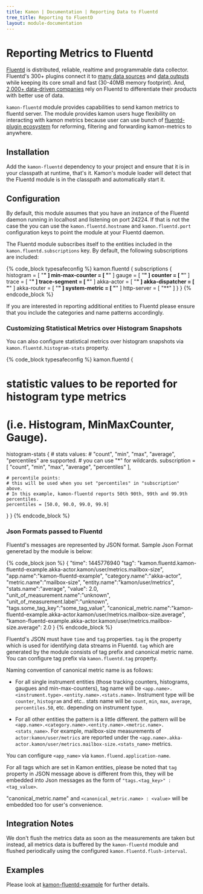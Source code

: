 ```yaml
---
title: Kamon | Documentation | Reporting Data to Fluentd
tree_title: Reporting to FluentD
layout: module-documentation
---
```


Reporting Metrics to Fluentd
===========================
[Fluentd] is distributed, reliable, realtime and programmable data collector. Fluentd's 300+ plugins connect it to [many data sources](http://www.fluentd.org/datasources) and [data outputs](http://www.fluentd.org/dataoutputs) while keeping its core small and fast (30-40MB memory footprint). And, [2,000+ data-driven companies](http://www.fluentd.org/testimonials) rely on Fluentd to differentiate their products with better use of data.

`kamon-fluentd` module provides capabilities to send kamon metrics to fluentd server. The module provides kamon users huge flexibility on interacting with kamon metrics because user can use bunch of [fluentd-plugin ecosystem](http://www.fluentd.org/plugins) for reforming, filtering and forwarding kamon-metrics to anywhere.

Installation
------------

Add the `kamon-fluentd` dependency to your project and ensure that it is in your classpath at runtime, that's it.
Kamon's module loader will detect that the Fluentd module is in the classpath and automatically start it.


Configuration
-------------

By default, this module assumes that you have an instance of the Fluentd daemon running in localhost and listening on port 24224. If that is not the case the you can use the `kamon.fluentd.hostname` and `kamon.fluentd.port` configuration keys to point the module at your Fluentd daemon.

The Fluentd module subscribes itself to the entities included in the `kamon.fluentd.subscriptions` key. By default, the following subscriptions are included:

{% code_block typesafeconfig %}
kamon.fluentd {
  subscriptions {
    histogram       = [ "**" ]
    min-max-counter = [ "**" ]
    gauge           = [ "**" ]
    counter         = [ "**" ]
    trace           = [ "**" ]
    trace-segment   = [ "**" ]
    akka-actor      = [ "**" ]
    akka-dispatcher = [ "**" ]
    akka-router     = [ "**" ]
    system-metric   = [ "**" ]
    http-server     = [ "**" ]
  }
}
{% endcode_block %}

If you are interested in reporting additional entities to Fluentd please ensure that you include the categories and name patterns accordingly.

### Customizing Statistical Metrics over Histogram Snapshots ###
You can also configure statistical metrics over histogram snapshots via `kamon.fluentd.histogram-stats` property.

{% code_block typesafeconfig %}
kamon.fluentd {
  # statistic values to be reported for histogram type metrics
  # (i.e. Histogram, MinMaxCounter, Gauge).
  histogram-stats {
    # stats values:
    # "count", "min", "max", "average", "percentiles" are supported.
    # you can use "*" for wildcards.
    subscription = [ "count", "min", "max", "average", "percentiles" ],

    # percentile points:
    # this will be used when you set "percentiles" in "subscription" above.
    # In this example, kamon-fluentd reports 50th 90th, 99th and 99.9th percentiles.
    percentiles = [50.0, 90.0, 99.0, 99.9]
  }
}
{% endcode_block %}

### Json Formats passed to Fluentd ###

Fluentd's messages are represented by JSON format.  Sample Json Format generetad by the module is below:

{% code_block json %}
{
  "time": 1445776940
  "tag": "kamon.fluentd.kamon-fluentd-example.akka-actor.kamon/user/metrics.mailbox-size",
  "app.name":"kamon-fluentd-example",
  "category.name":"akka-actor",
  "metric.name":"mailbox-size",
  "entity.name":"kamon/user/metrics",
  "stats.name":"average",
  "value": 2.0,
  "unit_of_measurement.name":"unknown",
  "unit_of_measurement.label":"unknown",
  "tags.some_tag_key":"some_tag_value",
  "canonical_metric.name":"kamon-fluentd-example.akka-actor.kamon/user/metrics.mailbox-size.average",
  "kamon-fluentd-example.akka-actor.kamon/user/metrics.mailbox-size.average": 2.0
}
{% endcode_block %}

Fluentd's JSON must have `time` and `tag` properties. `tag` is the property which is used for identifying data streams in Fluentd. `tag` which are generated by the module consists of tag prefix and canonical metric name. You can configure tag prefix via `kamon.fluentd.tag` property.

Naming convention of canonical metric name is as follows:

* For all single instrument entities (those tracking counters, histograms, gaugues and min-max-counters), tag name will be `<app.name>.<instrument.type>.<entity.name>.<stats.name>`. Instrument type will be `counter`, `histogram` and etc.. stats name will be `count`, `min`, `max`, `average`, `percentiles.50`, etc. depending on instrument type.

* For all other entities the pattern is a little different. the pattern will be `<app.name>.<category.name>.<entity.name>.<metric.name>.<stats_name>`.  For example, mailbox-size measurements of `actor:kamon/user/metrics` are reported under the `<app.name>.akka-actor.kamon/user/metrics.mailbox-size.<stats_name>` metrics.

You can configure `<app_name>` via `kamon.fluend.application-name`.

For all tags which are set in Kamon entities, please be noted that `tag` property in JSON message above is different from this, they will be embedded into Json messages as the form of `"tags.<tag_key>" : <tag_value>`.

"canonical_metric.name" and `<canonical_metric.name> : <value>` will be embedded too for user's convenience.

Integration Notes
-----------------

We don't flush the metrics data as soon as the measurements are taken but instead, all metrics data is buffered by the `kamon-fluentd` module and flushed periodically using the configured `kamon.fluentd.flush-interval`.

Examples
--------
Please look at [kamon-fluentd-example](https://github.com/kamon-io/Kamon/tree/master/kamon-examples/kamon-fluentd-example) for further details.

[Fluentd]: http://www.fluentd.org/
